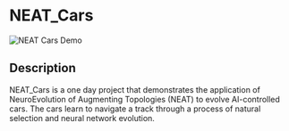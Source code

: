 # NEAT_Cars

![NEAT Cars Demo](https://github.com/user-attachments/assets/52ab7495-964f-46fa-a131-3716349805e6)

## Description
NEAT_Cars is a one day project that demonstrates the application of NeuroEvolution of Augmenting Topologies (NEAT) to evolve AI-controlled cars. The cars learn to navigate a track through a process of natural selection and neural network evolution.